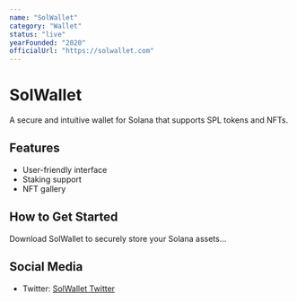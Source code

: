```yaml
---
name: "SolWallet"
category: "Wallet"
status: "live"
yearFounded: "2020"
officialUrl: "https://solwallet.com"
---
```


# SolWallet

A secure and intuitive wallet for Solana that supports SPL tokens and NFTs.

## Features

- User-friendly interface
- Staking support
- NFT gallery

## How to Get Started

Download SolWallet to securely store your Solana assets...

## Social Media

- Twitter: [SolWallet Twitter](https://twitter.com/solwallet)
